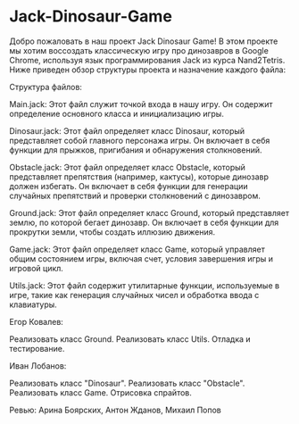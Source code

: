 # Jack-Dinosaur-Game


Добро пожаловать в наш проект Jack Dinosaur Game! В этом проекте мы хотим воссоздать классическую игру про динозавров в Google Chrome, используя язык программирования Jack из курса Nand2Tetris. Ниже приведен обзор структуры проекта и назначение каждого файла:

Структура файлов:

Main.jack: Этот файл служит точкой входа в нашу игру. Он содержит определение основного класса и инициализацию игры.

Dinosaur.jack: Этот файл определяет класс Dinosaur, который представляет собой главного персонажа игры. Он включает в себя функции для прыжков, пригибания и обнаружения столкновений.

Obstacle.jack: Этот файл определяет класс Obstacle, который представляет препятствия (например, кактусы), которые динозавр должен избегать. Он включает в себя функции для генерации случайных препятствий и проверки столкновений с динозавром.

Ground.jack: Этот файл определяет класс Ground, который представляет землю, по которой бегает динозавр. Он включает в себя функции для прокрутки земли, чтобы создать иллюзию движения.

Game.jack: Этот файл определяет класс Game, который управляет общим состоянием игры, включая счет, условия завершения игры и игровой цикл.

Utils.jack: Этот файл содержит утилитарные функции, используемые в игре, такие как генерация случайных чисел и обработка ввода с клавиатуры.

Егор Ковалев:

Реализовать класс Ground.
Реализовать класс Utils.
Отладка и тестирование.

Иван Лобанов:

Реализовать класс "Dinosaur".
Реализовать класс "Obstacle".
Реализовать класс Game.
Отрисовка спрайтов.

Ревью: Арина Боярских, Антон Жданов, Михаил Попов
